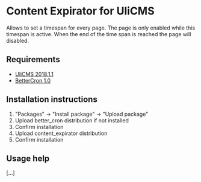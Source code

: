 # Content Expirator for UliCMS
Allows to set a timespan for every page. The page is only enabled while this timespan is active. When the end of the time span is reached the page will disabled.

## Requirements
* [UliCMS 2018.1.1](https://en.ulicms.de/current_versions.html)
* [BetterCron 1.0](https://extend.ulicms.de/better_cron.html)

## Installation instructions
1. "Packages" -> "Install package" -> "Upload package"
2. Upload better_cron distribution if not installed
3. Confirm installation
4. Upload content_expirator distribution
5. Confirm installation

## Usage help
[...]